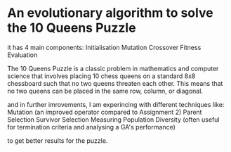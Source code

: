 #  An evolutionary algorithm to solve the 10 Queens Puzzle
it has 4 main components:
Initialisation
Mutation
Crossover
Fitness Evaluation

The 10 Queens Puzzle is a classic problem in mathematics and 
computer science that involves placing 10 chess queens on a standard 8x8 chessboard such that no two queens threaten each other.
This means that no two queens can be placed in the same row, column, or diagonal.

and in further imrovements, I am experincing with different techniques like:
Mutation (an improved operator compared to Assignment 2)
Parent Selection
Survivor Selection
Measuring Population Diversity (often useful for termination criteria and analysing a GA's performance)

to get better results for the puzzle.

